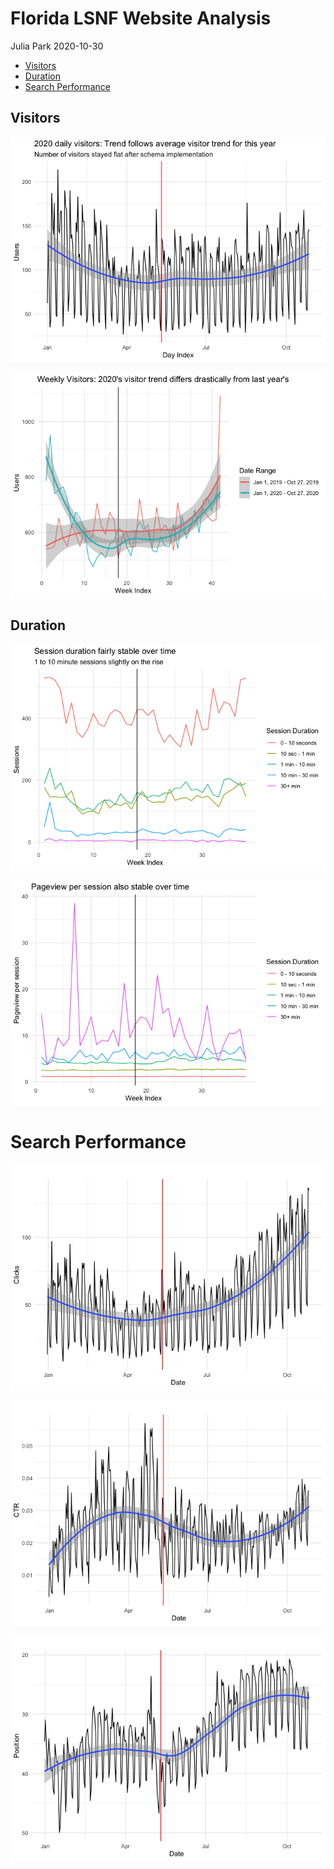Florida LSNF Website Analysis
================
Julia Park
2020-10-30

  - [Visitors](#visitors)
  - [Duration](#duration)
  - [Search Performance](#search-performance)

## Visitors

![](Florida_LSNF_files/figure-gfm/unnamed-chunk-2-1.png)<!-- -->

![](Florida_LSNF_files/figure-gfm/unnamed-chunk-3-1.png)<!-- -->

## Duration

![](Florida_LSNF_files/figure-gfm/unnamed-chunk-5-1.png)<!-- -->

![](Florida_LSNF_files/figure-gfm/unnamed-chunk-6-1.png)<!-- -->

# Search Performance

![](Florida_LSNF_files/figure-gfm/unnamed-chunk-7-1.png)<!-- -->

![](Florida_LSNF_files/figure-gfm/unnamed-chunk-8-1.png)<!-- -->

![](Florida_LSNF_files/figure-gfm/unnamed-chunk-9-1.png)<!-- -->
